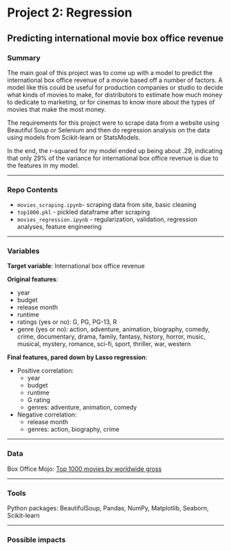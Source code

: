 # Project 2: Regression
## Predicting international movie box office revenue

### Summary

The main goal of this project was to come up with a model to predict the international box office revenue of a movie based off a number of factors. A model like this could be useful for production companies or studio to decide what kinds of movies to make, for distributors to estimate how much money to dedicate to marketing, or for cinemas to know more about the types of movies that make the most money.

The requirements for this project were to scrape data from a website using Beautiful Soup or Selenium and then do regression analysis on the data using models from Scikit-learn or StatsModels.

In the end, the r-squared for my model ended up being about .29, indicating that only 29% of the variance for international box office revenue is due to the features in my model.

---
### Repo Contents
- `movies_scraping.ipynb`- scraping data from site, basic cleaning
- `top1000.pkl` - pickled dataframe after scraping
- `movies_regression.ipynb` - regularization, validation, regression analyses, feature engineering

---
### Variables

**Target variable**: International box office revenue

**Original features**: </br>
- year
- budget
- release month
- runtime
- ratings (yes or no): G, PG, PG-13, R
- genre (yes or no): action, adventure, animation, biography, comedy, crime, documentary, drama, family, fantasy, history, horror, music, musical, mystery, romance, sci-fi, sport, thriller, war, western

**Final features, pared down by Lasso regression**: </br>
- Positive correlation: 
  - year
  - budget
  - runtime
  - G rating
  - genres: adventure, animation, comedy </br>
- Negative correlation: 
  - release month
  - genres: action, biography, crime

---
### Data
Box Office Mojo: [Top 1000 movies by worldwide gross](https://www.boxofficemojo.com/chart/top_lifetime_gross/?area=XWW)

---
### Tools
Python packages: BeautifulSoup, Pandas, NumPy, Matplotlib, Seaborn, Scikit-learn

---
### Possible impacts
